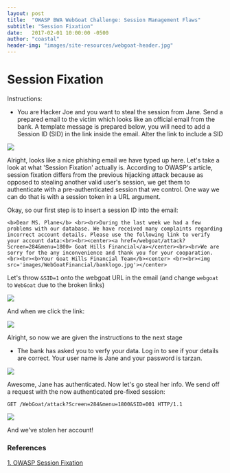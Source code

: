 ```yaml
---
layout: post
title:  "OWASP BWA WebGoat Challenge: Session Management Flaws"
subtitle: "Session Fixation"
date:   2017-02-01 10:00:00 -0500
author: "coastal"
header-img: "images/site-resources/webgoat-header.jpg"
---
```

# Session Fixation
Instructions:

- You are Hacker Joe and you want to steal the session from Jane. Send a prepared email to the victim which looks like an official email from the bank. A template message is prepared below, you will need to add a Session ID (SID) in the link inside the email. Alter the link to include a SID

<img src="{{ site.baseurl }}/images/2017-02-01-webgoat_part_20/init-message.jpg">

Alright, looks like a nice phishing email we have typed up here. Let's take a look at what 'Session Fixation' actually is. According to OWASP's article, session fixation differs from the previous hijacking attack because as opposed to stealing another valid user's session, we get them to authenticate with a pre-authenticated session that we control. One way we can do that is with a session token in a URL argument.

Okay, so our first step is to insert a session ID into the email:

```
<b>Dear MS. Plane</b> <br><br>During the last week we had a few problems with our database. We have received many complaints regarding incorrect account details. Please use the following link to verify your account data:<br><br><center><a href=/webgoat/attack?Screen=284&menu=1800> Goat Hills Financial</a></center><br><br>We are sorry for the any inconvenience and thank you for your cooparation.<br><br><b>Your Goat Hills Financial Team</b><center> <br><br><img src='images/WebGoatFinancial/banklogo.jpg'></center>
```

Let's throw ```&SID=1``` onto the webgoat URL in the email (and change ```webgoat``` to ```WebGoat``` due to the broken links)

<img src="{{ site.baseurl }}/images/2017-02-01-webgoat_part_20/sid-insert-success.jpg">

And when we click the link:

<img src="{{ site.baseurl }}/images/2017-02-01-webgoat_part_20/sid-link-click.jpg">

Alright, so now we are given the instructions to the next stage

- The bank has asked you to verfy your data. Log in to see if your details are correct. Your user name is Jane and your password is tarzan. 

<img src="{{ site.baseurl }}/images/2017-02-01-webgoat_part_20/jane-login.jpg">

Awesome, Jane has authenticated. Now let's go steal her info. We send off a request with the now authenticated pre-fixed session:

```
GET /WebGoat/attack?Screen=284&menu=1800&SID=001 HTTP/1.1
```

<img src="{{ site.baseurl }}/images/2017-02-01-webgoat_part_20/jane-steal.jpg">

And we've stolen her account!

### References

[1. OWASP Session Fixation][owasp-fixation]

[owasp-fixation]:https://www.owasp.org/index.php/Session_fixation